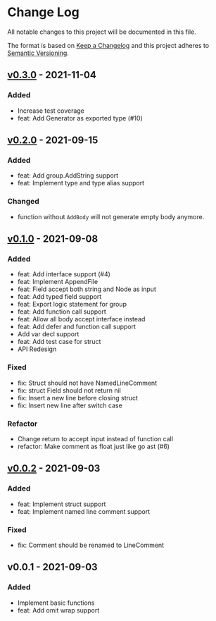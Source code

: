 # Change Log

All notable changes to this project will be documented in this file.

The format is based on [Keep a Changelog](https://keepachangelog.com/)
and this project adheres to [Semantic Versioning](https://semver.org/).

## [v0.3.0] - 2021-11-04

### Added

- Increase test coverage
- feat: Add Generator as exported type (#10)

## [v0.2.0] - 2021-09-15

### Added

- feat: Add group.AddString support
- feat: Implement type and type alias support

### Changed

- function without `AddBody` will not generate empty body anymore.

## [v0.1.0] - 2021-09-08

### Added

- feat: Add interface support (#4)
- feat: Implement AppendFile
- feat: Field accept both string and Node as input
- feat: Add typed field support
- feat: Export logic statement for group
- feat: Add function call support
- feat: Allow all body accept interface instead
- feat: Add defer and function call support
- Add var decl support
- feat: Add test case for struct
- API Redesign

### Fixed

- fix: Struct should not have NamedLineComment
- fix: struct Field should not return nil
- fix: Insert a new line before closing struct
- fix: Insert new line after switch case

### Refactor

- Change return to accept input instead of function call
- refactor: Make comment as float just like go ast (#6)

## [v0.0.2] - 2021-09-03

### Added

- feat: Implement struct support
- feat: Implement named line comment support

### Fixed

- fix: Comment should be renamed to LineComment

## v0.0.1 - 2021-09-03

### Added

- Implement basic functions
- feat: Add omit wrap support

[v0.3.0]: https://github.com/Xuanwo/gg/compare/v0.2.0...v0.3.0
[v0.2.0]: https://github.com/Xuanwo/gg/compare/v0.1.0...v0.2.0
[v0.1.0]: https://github.com/Xuanwo/gg/compare/v0.0.2...v0.1.0
[v0.0.2]: https://github.com/Xuanwo/gg/compare/v0.0.1...v0.0.2
